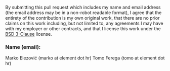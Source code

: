 By submitting this pull request which includes my name and email address (the email address may be in a non-robot readable format),
I agree that the entirety of the contribution is my own original work, that there are no prior claims on this work including,
but not limited to, any agreements I may have with my employer or other contracts, and that I license this work under the
[BSD 3-Clause](http://opensource.org/licenses/BSD-3-Clause) license.

### Name (email): ###
Marko Elezović (marko at element dot hr)
Tomo Ferega (tomo at element dot hr)
